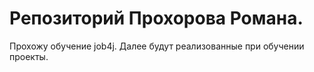 # Репозиторий Прохорова Романа.
Прохожу обучение job4j. 
Далее будут реализованные при обучении проекты.
